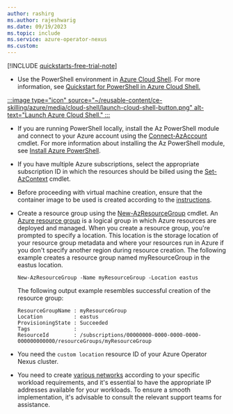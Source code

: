 ```yaml
---
author: rashirg
ms.author: rajeshwarig
ms.date: 09/19/2023
ms.topic: include
ms.service: azure-operator-nexus
ms.custom:
---
```


[!INCLUDE [quickstarts-free-trial-note](~/reusable-content/ce-skilling/azure/includes/quickstarts-free-trial-note.md)]

* Use the PowerShell environment in [Azure Cloud Shell](../../../cloud-shell/overview.md). For more information, see [Quickstart for PowerShell in Azure Cloud Shell.](../../../cloud-shell/quickstart.md)

[:::image type="icon" source="~/reusable-content/ce-skilling/azure/media/cloud-shell/launch-cloud-shell-button.png" alt-text="Launch Azure Cloud Shell." :::](https://shell.azure.com)

* If you are running PowerShell locally, install the Az PowerShell module and connect to your Azure account using the [Connect-AzAccount](/powershell/module/az.accounts/Connect-AzAccount) cmdlet. For more information about installing the Az PowerShell module, see [Install Azure PowerShell][install-azure-powershell].

* If you have multiple Azure subscriptions, select the appropriate subscription ID in which the resources should be billed using the
[Set-AzContext](/powershell/module/az.accounts/set-azcontext) cmdlet.

* Before proceeding with virtual machine creation, ensure that the container image to be used is created according to the [instructions](../../howto-virtual-machine-image.md).

* Create a resource group using the [New-AzResourceGroup][new-azresourcegroup] cmdlet. An [Azure resource group][azure-resource-group] is a logical group in which Azure resources are deployed and managed. When you create a resource group, you're prompted to specify a location. This location is the storage location of your resource group metadata and where your resources run in Azure if you don't specify another region during resource creation. The following example creates a resource group named myResourceGroup in the eastus location.

    ```azurepowershell-interactive
    New-AzResourceGroup -Name myResourceGroup -Location eastus
    ```

    The following output example resembles successful creation of the resource group:

    ```plaintext
    ResourceGroupName : myResourceGroup
    Location          : eastus
    ProvisioningState : Succeeded
    Tags              :
    ResourceId        : /subscriptions/00000000-0000-0000-0000-000000000000/resourceGroups/myResourceGroup
    ```

* You need the `custom location` resource ID of your Azure Operator Nexus cluster.
* You need to create [various networks](../../quickstarts-tenant-workload-prerequisites.md#create-networks-for-tenant-workloads) according to your specific workload requirements, and it's essential to have the appropriate IP addresses available for your workloads. To ensure a smooth implementation, it's advisable to consult the relevant support teams for assistance.


<!-- LINKS - internal -->
[install-azure-powershell]: /powershell/azure/install-az-ps
[new-azresourcegroup]: /powershell/module/az.resources/new-azresourcegroup
[kubernetes-concepts]: ../../../aks/concepts-clusters-workloads.md
[azure-resource-group]: ../../../azure-resource-manager/management/overview.md

